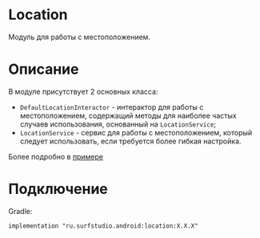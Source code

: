 # Location
Модуль для работы с местоположением.

# Описание
В модуле присутствует 2 основных класса:
- `DefaultLocationInteractor` - интерактор для работы с местоположением, содержащий методы для наиболее частых случаев использования, основанный на `LocationService`;
- `LocationService` - сервис для работы с местоположением, который следует использовать, если требуется более гибкая настройка.

Более подробно в [примере](../location-sample)

# Подключение
Gradle:
```
implementation "ru.surfstudio.android:location:X.X.X"
```